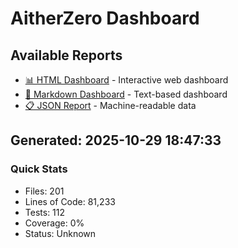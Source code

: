# AitherZero Dashboard

## Available Reports

- [📊 HTML Dashboard](dashboard.html) - Interactive web dashboard
- [📝 Markdown Dashboard](dashboard.md) - Text-based dashboard
- [📋 JSON Report](dashboard.json) - Machine-readable data

## Generated: 2025-10-29 18:47:33

### Quick Stats
- Files: 201
- Lines of Code: 81,233
- Tests: 112
- Coverage: 0%
- Status: Unknown
